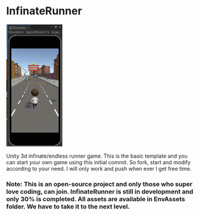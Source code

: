 # InfinateRunner
<a href="infinaterunnerdemo.png"><img src="infinaterunnerdemo.png" width="30%"/> </a>

Unity 3d infinate/endless runner game. This is the basic template and you can start your own game using this initial commit. So fork, start and modify according to your need. I will only work and push when ever I get free time.


### Note: This is an open-source project and only those who super love coding, can join. InfinateRunner is still in development and only 30% is completed. All assets are available  in EnvAssets folder. We have to take it to the next level.
